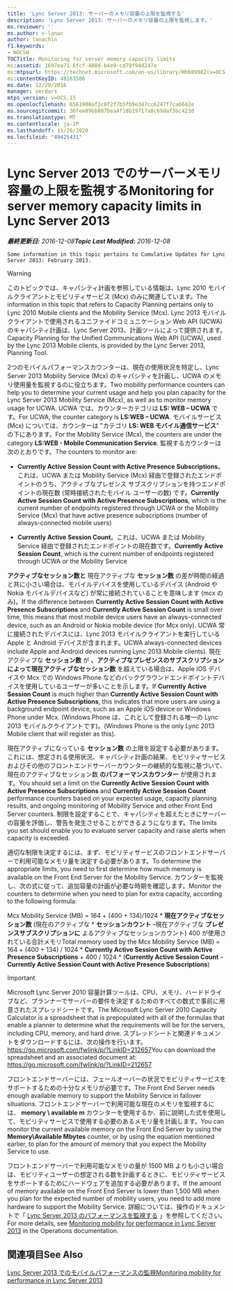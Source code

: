 ```yaml
---
title: 'Lync Server 2013: サーバーのメモリ容量の上限を監視する'
description: 'Lync Server 2013: サーバーのメモリ容量の上限を監視します。'
ms.reviewer: ''
ms.author: v-lanac
author: lanachin
f1.keywords:
- NOCSH
TOCTitle: Monitoring for server memory capacity limits
ms:assetid: 1697ea71-6fcf-480d-b4e9-cd79f94d247e
ms:mtpsurl: https://technet.microsoft.com/en-us/library/Hh689982(v=OCS.15)
ms:contentKeyID: 48183506
ms.date: 12/29/2016
manager: serdars
mtps_version: v=OCS.15
ms.openlocfilehash: 6561908af2c8f2f7b5fb9e347cc6247f7ca6642e
ms.sourcegitcommit: 36fee89bb887bea4f18b19f17a8c69daf5bc423d
ms.translationtype: MT
ms.contentlocale: ja-JP
ms.lasthandoff: 11/26/2020
ms.locfileid: "49425431"
---
```

# <a name="monitoring-for-server-memory-capacity-limits-in-lync-server-2013"></a><span data-ttu-id="48674-103">Lync Server 2013 でのサーバーメモリ容量の上限を監視する</span><span class="sxs-lookup"><span data-stu-id="48674-103">Monitoring for server memory capacity limits in Lync Server 2013</span></span>

<div data-xmlns="http://www.w3.org/1999/xhtml">

<div class="topic" data-xmlns="http://www.w3.org/1999/xhtml" data-msxsl="urn:schemas-microsoft-com:xslt" data-cs="https://msdn.microsoft.com/">

<div data-asp="https://msdn2.microsoft.com/asp">



</div>

<div id="mainSection">

<div id="mainBody"><span data-ttu-id="48674-104">

<span> </span></span><span class="sxs-lookup"><span data-stu-id="48674-104">

<span> </span></span></span>

<span data-ttu-id="48674-105">_**最終更新日:** 2016-12-08_</span><span class="sxs-lookup"><span data-stu-id="48674-105">_**Topic Last Modified:** 2016-12-08_</span></span>

    Some information in this topic pertains to Cumulative Updates for Lync Server 2013: February 2013.

<div>


> [!WARNING]  
> <span data-ttu-id="48674-106">このトピックでは、キャパシティ計画を参照している情報は、Lync 2010 モバイルクライアントとモビリティサービス (Mcx) のみに関連しています。</span><span class="sxs-lookup"><span data-stu-id="48674-106">The information in this topic that refers to Capacity Planning pertains only to Lync 2010 Mobile clients and the Mobility Service (Mcx).</span></span> <span data-ttu-id="48674-107">Lync 2013 モバイルクライアントで使用されるユニファイドコミュニケーション Web API (UCWA) のキャパシティ計画は、Lync Server 2013、計画ツールによって提供されます。</span><span class="sxs-lookup"><span data-stu-id="48674-107">Capacity Planning for the Unified Communications Web API (UCWA), used by the Lync 2013 Mobile clients, is provided by the Lync Server 2013, Planning Tool.</span></span>



</div>

<span data-ttu-id="48674-108">2つのモバイルパフォーマンスカウンターは、現在の使用状況を特定し、Lync Server 2013 Mobility Service (Mcx) のキャパシティを計画し、UCWA のメモリ使用量を監視するのに役立ちます。</span><span class="sxs-lookup"><span data-stu-id="48674-108">Two mobility performance counters can help you to determine your current usage and help you plan capacity for the Lync Server 2013 Mobility Service (Mcx), as well as to monitor memory usage for UCWA.</span></span> <span data-ttu-id="48674-109">UCWA では、カウンターカテゴリは **LS: WEB – UCWA** です。</span><span class="sxs-lookup"><span data-stu-id="48674-109">For UCWA, the counter category is **LS:WEB – UCWA**.</span></span> <span data-ttu-id="48674-110">モバイルサービス (Mcx) については、カウンターは "カテゴリ **LS: WEB モバイル通信サービス**" の下にあります。</span><span class="sxs-lookup"><span data-stu-id="48674-110">For the Mobility Service (Mcx), the counters are under the category **LS:WEB - Mobile Communication Service**.</span></span> <span data-ttu-id="48674-111">監視するカウンターは次のとおりです。</span><span class="sxs-lookup"><span data-stu-id="48674-111">The counters to monitor are:</span></span>

  - <span data-ttu-id="48674-112">**Currently Active Session Count with Active Presence Subscriptions**。これは、UCWA または Mobility Service (Mcx) 経由で登録されたエンドポイントのうち、アクティブなプレゼンス サブスクリプションを持つエンドポイントの現在数 (常時接続されたモバイル ユーザーの数) です。</span><span class="sxs-lookup"><span data-stu-id="48674-112">**Currently Active Session Count with Active Presence Subscriptions**, which is the current number of endpoints registered through UCWA or the Mobility Service (Mcx) that have active presence subscriptions (number of always-connected mobile users)</span></span>

  - <span data-ttu-id="48674-113">**Currently Active Session Count**。これは、UCWA または Mobility Service 経由で登録されたエンドポイントの現在数です。</span><span class="sxs-lookup"><span data-stu-id="48674-113">**Currently Active Session Count**, which is the current number of endpoints registered through UCWA or the Mobility Service</span></span>

<span data-ttu-id="48674-114">**アクティブなセッション数と** 現在アクティブな **セッション数** の差が時間の経過と共に小さい場合は、モバイルデバイスを使用しているデバイス (Android や Nokia モバイルデバイスなど) が常に接続されていることを意味します (mcx のみ)。</span><span class="sxs-lookup"><span data-stu-id="48674-114">If the difference between **Currently Active Session Count with Active Presence Subscriptions** and **Currently Active Session Count** is small over time, this means that most mobile device users have an always-connected device, such as an Android or Nokia mobile device (for Mcx only).</span></span> <span data-ttu-id="48674-115">UCWA 常に接続されたデバイスには、Lync 2013 モバイルクライアントを実行している Apple と Android デバイスが含まれます。</span><span class="sxs-lookup"><span data-stu-id="48674-115">UCWA always-connected devices include Apple and Android devices running Lync 2013 Mobile clients).</span></span> <span data-ttu-id="48674-116">現在アクティブな **セッション数** が **、アクティブなプレゼンスのサブスクリプションによって現在アクティブなセッション数** を超えている場合は、Apple IOS デバイスや Mcx での Windows Phone などのバックグラウンドエンドポイントデバイスを使用しているユーザーが多いことを示します。</span><span class="sxs-lookup"><span data-stu-id="48674-116">If **Currently Active Session Count** is much higher than **Currently Active Session Count with Active Presence Subscriptions**, this indicates that more users are using a background endpoint device, such as an Apple iOS device or Windows Phone under Mcx.</span></span> <span data-ttu-id="48674-117">(Windows Phone は、これとして登録される唯一の Lync 2013 モバイルクライアントです)。</span><span class="sxs-lookup"><span data-stu-id="48674-117">(Windows Phone is the only Lync 2013 Mobile client that will register as this).</span></span>

<span data-ttu-id="48674-118">現在アクティブになっている **セッション数** の上限を設定する必要があります。これには、想定される使用状況、キャパシティ計画の結果、モビリティサービスおよびその他のフロントエンドサーバーカウンターの継続的な監視に基づいて、現在のアクティブなセッション数 **のパフォーマンスカウンター** が使用されます。</span><span class="sxs-lookup"><span data-stu-id="48674-118">You should set a limit on the **Currently Active Session Count with Active Presence Subscriptions** and **Currently Active Session Count** performance counters based on your expected usage, capacity planning results, and ongoing monitoring of Mobility Service and other Front End Server counters.</span></span> <span data-ttu-id="48674-119">制限を設定することで、キャパシティを超えたときにサーバーの容量を評価し、警告を発生させることができるようになります。</span><span class="sxs-lookup"><span data-stu-id="48674-119">The limits you set should enable you to evaluate server capacity and raise alerts when capacity is exceeded.</span></span>

<span data-ttu-id="48674-120">適切な制限を決定するには、まず、モビリティサービスのフロントエンドサーバーで利用可能なメモリ量を決定する必要があります。</span><span class="sxs-lookup"><span data-stu-id="48674-120">To determine the appropriate limits, you need to first determine how much memory is available on the Front End Server for the Mobility Service.</span></span> <span data-ttu-id="48674-121">カウンターを監視し、次の式に従って、追加容量の計画が必要な時期を確認します。</span><span class="sxs-lookup"><span data-stu-id="48674-121">Monitor the counters to determine when you need to plan for extra capacity, according to the following formula:</span></span>

<span data-ttu-id="48674-122">Mcx Mobility Service (MB) = 164 + (400 + 134)/1024 \* **現在アクティブなセッション数** (現在のアクティブな \* **セッションカウント** –現在アクティブな **プレゼンスサブスクリプションに** よるアクティブなセッションカウント) 400 が使用されている合計メモリ</span><span class="sxs-lookup"><span data-stu-id="48674-122">Total memory used by the Mcx Mobility Service (MB) = 164 + (400 + 134) / 1024 \* **Currently Active Session Count with Active Presence Subscriptions** + 400 / 1024 \* (**Currently Active Session Count** – **Currently Active Session Count with Active Presence Subscriptions**)</span></span>

<div>


> [!IMPORTANT]  
> <span data-ttu-id="48674-123">Microsoft Lync Server 2010 容量計算ツールは、CPU、メモリ、ハードドライブなど、プランナーでサーバーの要件を決定するためのすべての数式で事前に用意されたスプレッドシートです。</span><span class="sxs-lookup"><span data-stu-id="48674-123">The Microsoft Lync Server 2010 Capacity Calculator is a spreadsheet that is prepopulated with all of the formulas that enable a planner to determine what the requirements will be for the servers, including CPU, memory, and hard drive.</span></span> <span data-ttu-id="48674-124">スプレッドシートと関連ドキュメントをダウンロードするには、次の操作を行います。 <A href="https://go.microsoft.com/fwlink/p/?linkid=212657">https://go.microsoft.com/fwlink/p/?LinkID=212657</A></span><span class="sxs-lookup"><span data-stu-id="48674-124">You can download the spreadsheet and an associated document at: <A href="https://go.microsoft.com/fwlink/p/?linkid=212657">https://go.microsoft.com/fwlink/p/?LinkID=212657</A></span></span>



</div>

<span data-ttu-id="48674-125">フロントエンドサーバーには、フェールオーバーの状況でモビリティサービスをサポートするための十分なメモリが必要です。</span><span class="sxs-lookup"><span data-stu-id="48674-125">The Front End Server needs enough available memory to support the Mobility Service in failover situations.</span></span> <span data-ttu-id="48674-126">フロントエンドサーバーで利用可能な現在のメモリを監視するには、 **memory \\ available m** カウンターを使用するか、前に説明した式を使用して、モビリティサービスで使用する必要のあるメモリ量を計画します。</span><span class="sxs-lookup"><span data-stu-id="48674-126">You can monitor the current available memory on the Front End Server by using the **Memory\\Available Mbytes** counter, or by using the equation mentioned earlier, to plan for the amount of memory that you expect the Mobility Service to use.</span></span>

<span data-ttu-id="48674-127">フロントエンドサーバーで利用可能なメモリの量が 1500 MB よりも小さい場合は、モビリティユーザーの想定される数を計画するときに、モビリティサービスをサポートするためにハードウェアを追加する必要があります。</span><span class="sxs-lookup"><span data-stu-id="48674-127">If the amount of memory available on the Front End Server is lower than 1,500 MB when you plan for the expected number of mobility users, you need to add more hardware to support the Mobility Service.</span></span> <span data-ttu-id="48674-128">詳細については、操作のドキュメントで「 [Lync Server 2013 のパフォーマンスを監視する](lync-server-2013-monitoring-mobility-for-performance.md) 」を参照してください。</span><span class="sxs-lookup"><span data-stu-id="48674-128">For more details, see [Monitoring mobility for performance in Lync Server 2013](lync-server-2013-monitoring-mobility-for-performance.md) in the Operations documentation.</span></span>

<div>

## <a name="see-also"></a><span data-ttu-id="48674-129">関連項目</span><span class="sxs-lookup"><span data-stu-id="48674-129">See Also</span></span>


[<span data-ttu-id="48674-130">Lync Server 2013 でのモバイルパフォーマンスの監視</span><span class="sxs-lookup"><span data-stu-id="48674-130">Monitoring mobility for performance in Lync Server 2013</span></span>](lync-server-2013-monitoring-mobility-for-performance.md)  
  

<span data-ttu-id="48674-131"></div>

</div>

<span> </span>

</div>

</div>

</span><span class="sxs-lookup"><span data-stu-id="48674-131"></div>

</div>

<span> </span>

</div>

</div>

</span></span></div>


